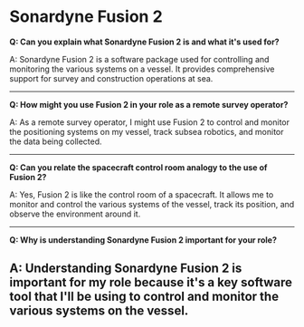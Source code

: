 # Sonardyne Fusion 2

**Q: Can you explain what Sonardyne Fusion 2 is and what it's used for?**

A: Sonardyne Fusion 2 is a software package used for controlling and monitoring the various systems on a vessel. It provides comprehensive support for survey and construction operations at sea.

---
**Q: How might you use Fusion 2 in your role as a remote survey operator?**

A: As a remote survey operator, I might use Fusion 2 to control and monitor the positioning systems on my vessel, track subsea robotics, and monitor the data being collected.

---
**Q: Can you relate the spacecraft control room analogy to the use of Fusion 2?**

A: Yes, Fusion 2 is like the control room of a spacecraft. It allows me to monitor and control the various systems of the vessel, track its position, and observe the environment around it.

---
**Q: Why is understanding Sonardyne Fusion 2 important for your role?**

A: Understanding Sonardyne Fusion 2 is important for my role because it's a key software tool that I'll be using to control and monitor the various systems on the vessel.
---
